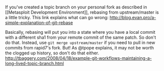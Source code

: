 If you've created a topic branch on your personal fork as described in [[Metasploit Development Environment]], rebasing from upstream/master is a little tricky.  This link explains what can go wrong:  http://blog.evan.pro/a-simple-explanation-of-git-rebase

Basically, rebasing will put you into a state where you have a local commit with a different sha1 from your remote commit of the same patch.  So don't do that.  Instead, use ```git merge upstream/master``` if you need to pull in new commits from rapid7's fork.  But!  As @tpope explains, it may not be worth the clogged up history, so don't do that either.  http://tbaggery.com/2008/04/18/example-git-workflows-maintaining-a-long-lived-topic-branch.html

